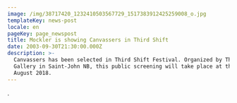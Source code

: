 ```yaml
---
image: /img/38717420_1232410503567729_1517383912425259008_o.jpg
templateKey: news-post
locale: en
pageKey: page_newspost
title: Mockler is showing Canvassers in Third Shift
date: 2003-09-30T21:30:00.000Z
description: >-
  Canvassers has been selected in Third Shift Festival. Organized by Third Space
  Gallery in Saint-John NB, this public screening will take place at the end of
  August 2018.
---
```

.

